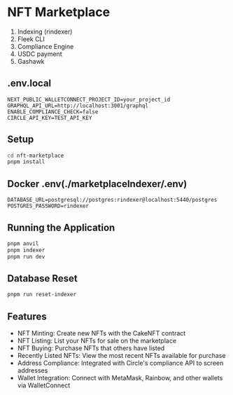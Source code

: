 # NFT Marketplace 

1. Indexing (rindexer)
2. Fleek CLI
4. Compliance Engine
5. USDC payment
6. Gashawk

## .env.local
```
NEXT_PUBLIC_WALLETCONNECT_PROJECT_ID=your_project_id
GRAPHQL_API_URL=http://localhost:3001/graphql
ENABLE_COMPLIANCE_CHECK=false
CIRCLE_API_KEY=TEST_API_KEY
```

## Setup

```bash
cd nft-marketplace
pnpm install
```

## Docker .env(./marketplaceIndexer/.env)
```
DATABASE_URL=postgresql://postgres:rindexer@localhost:5440/postgres
POSTGRES_PASSWORD=rindexer
```

## Running the Application
```bash
pnpm anvil
pnpm indexer
pnpm run dev
```

## Database Reset
```bash
pnpm run reset-indexer
```

## Features

- NFT Minting: Create new NFTs with the CakeNFT contract
- NFT Listing: List your NFTs for sale on the marketplace
- NFT Buying: Purchase NFTs that others have listed
- Recently Listed NFTs: View the most recent NFTs available for purchase
- Address Compliance: Integrated with Circle's compliance API to screen addresses
- Wallet Integration: Connect with MetaMask, Rainbow, and other wallets via WalletConnect